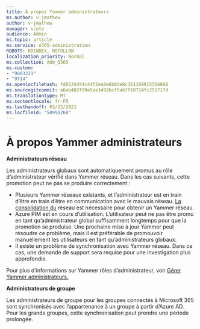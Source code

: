 ```yaml
---
title: À propos Yammer administrateurs
ms.author: v-jmathew
author: v-jmathew
manager: scotv
audience: Admin
ms.topic: article
ms.service: o365-administration
ROBOTS: NOINDEX, NOFOLLOW
localization_priority: Normal
ms.collection: Adm_O365
ms.custom:
- "9003221"
- "9714"
ms.openlocfilehash: fd8534d44c44f2ea8e6b0de8c361109915566868
ms.sourcegitcommit: a6ab402f59e5ee1492bcf5ab7f18714fc251717d
ms.translationtype: MT
ms.contentlocale: fr-FR
ms.lasthandoff: 03/22/2021
ms.locfileid: "50995260"
---
```

# <a name="about-yammer-admins"></a>À propos Yammer administrateurs

**Administrateurs réseau**

Les administrateurs globaux sont automatiquement promus au rôle d’administrateur vérifié dans Yammer réseau. Dans les cas suivants, cette promotion peut ne pas se produire correctement :

- Plusieurs Yammer réseaux existants, et l’administrateur est en train d’être en train d’être en communication avec le mauvais réseau. [La consolidation du](https://docs.microsoft.com/yammer/configure-your-yammer-network/consolidate-multiple-yammer-networks) réseau est nécessaire pour obtenir un Yammer réseau.
- Azure PIM est en cours d’utilisation. L’utilisateur peut ne pas être promu en tant qu’administrateur global suffisamment longtemps pour que la promotion se produise. Une prochaine mise à jour Yammer peut résoudre ce problème, mais il est préférable de promouvoir manuellement les utilisateurs en tant qu’administrateurs globaux.
- Il existe un problème de synchronisation avec Yammer réseau. Dans ce cas, une demande de support sera requise pour une investigation plus approfondie.

Pour plus d’informations sur Yammer rôles d’administrateur, voir [Gérer Yammer administrateurs.](https://docs.microsoft.com/yammer/manage-yammer-users/manage-yammer-admins)

**Administrateurs de groupe**

Les administrateurs de groupe pour les groupes connectés à Microsoft 365 sont synchronisés avec l’appartenance à un groupe à partir d’Azure AD. Pour les grands groupes, cette synchronisation peut prendre une période prolongée.
